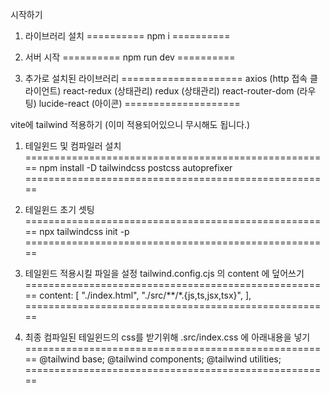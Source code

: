 시작하기

1.  라이브러리 설치
==========
npm i 
==========

2.  서버 시작
==========
npm run dev
==========

3. 추가로 설치된 라이브러리
=====================
axios              (http 접속 클라이언트)
react-redux        (상태관리)
redux              (상태관리)
react-router-dom   (라우팅)
lucide-react       (아이콘)
====================













vite에 tailwind 적용하기 (이미 적용되어있으니 무시해도 됩니다.)

1.  테일윈드 및 컴파일러 설치
=====================================================
    npm install -D tailwindcss postcss autoprefixer
=====================================================

2.  테일윈드 초기 셋팅
=====================================================
    npx tailwindcss init -p
=====================================================

3.  테일윈드 적용시킬 파일을 설정
    tailwind.config.cjs 의 content 에 덮어쓰기
=====================================================
    content: [
                "./index.html",
                "./src/**/*.{js,ts,jsx,tsx}",
              ],
=====================================================

4.  최종 컴파일된 테일윈드의 css를 받기위해 
    .src/index.css 에 아래내용을 넣기 
=====================================================
    @tailwind base;
    @tailwind components;
    @tailwind utilities;
=====================================================
